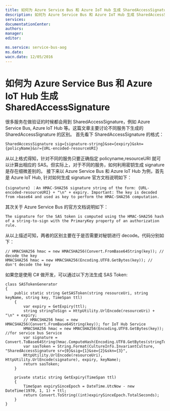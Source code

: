 ```yaml
---
title: 如何为 Azure Service Bus 和 Azure IoT Hub 生成 SharedAccessSignature
description: 如何为 Azure Service Bus 和 Azure IoT Hub 生成 SharedAccessSignature
services: 
documentationCenter: 
authors: 
manager: 
editor: 

ms.service: service-bus-aog
ms.date: 
wacn.date: 12/05/2016
---
```


# 如何为 Azure Service Bus 和 Azure IoT Hub 生成 SharedAccessSignature #

很多服务在做验证的时候都会用到 SharedAccessSignature，例如 Azure Service Bus, Azure IoT Hub 等。这篇文章主要讨论不同服务下生成的 SharedAccessSignature 的区别。
首先看下 SharedAccessSignature 的格式：

    SharedAccessSignature sig={signature-string}&se={expiry}&skn={policyName}&sr={URL-encoded-resourceURI}

从以上格式得知，针对不同的服务只要正确指定 policyname,resourceURI 就可以计算出相应的 SAS。但实际上，对于不同的服务，如何利用密钥生成 signature 是存在细微差别的。
接下来以 Azure Service Bus 和 Azure IoT Hub 为例，首先是 Azure IoT Hub, 针对如何生成 signature 官方文档说明如下：

    {signature} ：An HMAC-SHA256 signature string of the form: {URL-encoded-resourceURI} + "\n" + expiry. Important: The key is decoded from >base64 and used as key to perform the HMAC-SHA256 computation.

其次关于 Azure Service Bus 的官方文档说明如下： 

    The signature for the SAS token is computed using the HMAC-SHA256 hash of a string-to-sign with the PrimaryKey property of an authorization rule.

从以上描述可知，两者的区别主要在于是否需要对秘钥进行 decode。代码分别如下：

    // HMACSHA256 hmac = new HMACSHA256(Convert.FromBase64String(key)); // decode the key
    HMACSHA256 hmac = new HMACSHA256(Encoding.UTF8.GetBytes(key)); // don't decode the key

如果您是使用 C# 做开发，可以通过以下方法生成 SAS Token:

    class SASTokenGenerator
    {
        public static string GetSASToken(string resourceUri, string keyName, string key, TimeSpan ttl)
        {
            var expiry = GetExpiry(ttl);
            string stringToSign = HttpUtility.UrlEncode(resourceUri) + "\n" + expiry;
            // HMACSHA256 hmac = new HMACSHA256(Convert.FromBase64String(key)); for IoT Hub Service
            HMACSHA256 hmac = new HMACSHA256(Encoding.UTF8.GetBytes(key)); //for service bus Service
            var signature = Convert.ToBase64String(hmac.ComputeHash(Encoding.UTF8.GetBytes(stringToSign)));
            var sasToken = String.Format(CultureInfo.InvariantCulture, "SharedAccessSignature sr={0}&sig={1}&se={2}&skn={3}", 
            HttpUtility.UrlEncode(resourceUri), HttpUtility.UrlEncode(signature), expiry, keyName);
            return sasToken;
        }

        private static string GetExpiry(TimeSpan ttl)
        {
            TimeSpan expirySinceEpoch = DateTime.UtcNow - new DateTime(1970, 1, 1) + ttl;
            return Convert.ToString((int)expirySinceEpoch.TotalSeconds);
        }
    }

